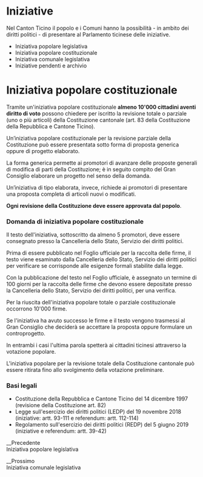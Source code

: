 #  Iniziative

Nel Canton Ticino il popolo e i Comuni hanno la possibilità - in ambito dei
diritti politici - di presentare al Parlamento ticinese delle iniziative.

  * Iniziativa popolare legislativa
  * Iniziativa popolare costituzionale
  * Iniziativa comunale legislativa
  * Iniziative pendenti e archivio

#  Iniziativa popolare costituzionale

Tramite un'iniziativa popolare costituzionale **almeno 10'000 cittadini aventi
diritto di voto** possono chiedere per iscritto la revisione totale o parziale
(uno o più articoli) della Costituzione cantonale (art. 83 della Costituzione
della Repubblica e Cantone Ticino).

Un’iniziativa popolare costituzionale per la revisione parziale della
Costituzione può essere presentata sotto forma di proposta generica oppure di
progetto elaborato.

La forma generica permette ai promotori di avanzare delle proposte generali di
modifica di parti della Costituzione; è in seguito compito del Gran Consiglio
elaborare un progetto nel senso della domanda.

Un’iniziativa di tipo elaborata, invece, richiede ai promotori di presentare
una proposta completa di articoli nuovi o modificati.

 **Ogni revisione della Costituzione deve essere approvata dal popolo**.

### Domanda di iniziativa popolare costituzionale

Il testo dell'iniziativa, sottoscritto da almeno 5 promotori, deve essere
consegnato presso la Cancelleria dello Stato, Servizio dei diritti politici.

Prima di essere pubblicato nel Foglio ufficiale per la raccolta delle firme,
il testo viene esaminato dalla Cancelleria dello Stato, Servizio dei diritti
politici per verificare se corrisponde alle esigenze formali stabilite dalla
legge.

Con la pubblicazione del testo nel Foglio ufficiale, è assegnato un termine di
100 giorni per la raccolta delle firme che devono essere depositate presso la
Cancelleria dello Stato, Servizio dei diritti politici, per una verifica.

Per la riuscita dell'iniziativa popolare totale o parziale costituzionale
occorrono 10'000 firme.

Se l'iniziativa ha avuto successo le firme e il testo vengono trasmessi al
Gran Consiglio che deciderà se accettare la proposta oppure formulare un
controprogetto.

In entrambi i casi l'ultima parola spetterà ai cittadini ticinesi attraverso
la votazione popolare.

L'iniziativa popolare per la revisione totale della Costituzione cantonale può
essere ritirata fino allo svolgimento della votazione preliminare.

### Basi legali

  * Costituzione della Repubblica e Cantone Ticino del 14 dicembre 1997 (revisione della Costituzione art. 82)
  * Legge sull'esercizio dei diritti politici (LEDP) del 19 novembre 2018 (iniziative: artt. 93-111 e referendum: artt. 112-114)
  * Regolamento sull'esercizio dei diritti politici (REDP) del 5 giugno 2019 (iniziative e referendum: artt. 39-42)

__Precedente  
Iniziativa popolare legislativa

 __Prossimo  
Iniziativa comunale legislativa

